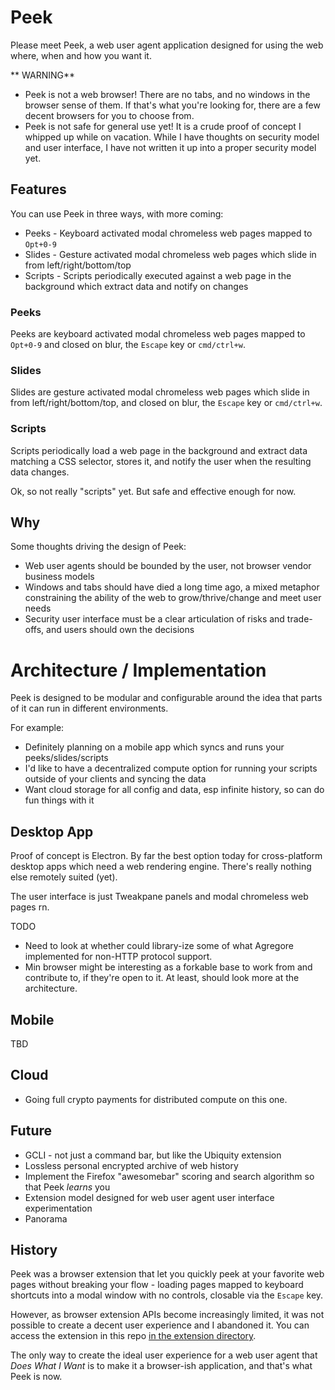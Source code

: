 # Peek

Please meet Peek, a web user agent application designed for using the web where, when and how you want it.

** WARNING**
* Peek is not a web browser! There are no tabs, and no windows in the browser sense of them. If that's what you're looking for, there are a few decent browsers for you to choose from.
* Peek is not safe for general use yet! It is a crude proof of concept I whipped up while on vacation. While I have thoughts on security model and user interface, I have not written it up into a proper security model yet.

## Features

You can use Peek in three ways, with more coming:

* Peeks - Keyboard activated modal chromeless web pages mapped to `Opt+0-9`
* Slides - Gesture activated modal chromeless web pages which slide in from left/right/bottom/top
* Scripts - Scripts periodically executed against a web page in the background which extract data and notify on changes

### Peeks

Peeks are keyboard activated modal chromeless web pages mapped to `Opt+0-9` and closed on blur, the `Escape` key or `cmd/ctrl+w`.

### Slides

Slides are gesture activated modal chromeless web pages which slide in from left/right/bottom/top, and closed on blur, the `Escape` key or `cmd/ctrl+w`.

### Scripts

Scripts periodically load a web page in the background and extract data matching a CSS selector, stores it, and notify the user when the resulting data changes.

Ok, so not really "scripts" yet. But safe and effective enough for now.

## Why

Some thoughts driving the design of Peek:

* Web user agents should be bounded by the user, not browser vendor business models
* Windows and tabs should have died a long time ago, a mixed metaphor constraining the ability of the web to grow/thrive/change and meet user needs
* Security user interface must be a clear articulation of risks and trade-offs, and users should own the decisions

# Architecture / Implementation

Peek is designed to be modular and configurable around the idea that parts of it can run in different environments.

For example:
* Definitely planning on a mobile app which syncs and runs your peeks/slides/scripts
* I'd like to have a decentralized compute option for running your scripts outside of your clients and syncing the data
* Want cloud storage for all config and data, esp infinite history, so can do fun things with it

## Desktop App

Proof of concept is Electron. By far the best option today for cross-platform desktop apps which need a web rendering engine. There's really nothing else remotely suited (yet).

The user interface is just Tweakpane panels and modal chromeless web pages rn.

TODO
* Need to look at whether could library-ize some of what Agregore implemented for non-HTTP protocol support.
* Min browser might be interesting as a forkable base to work from and contribute to, if they're open to it. At least, should look more at the architecture.

## Mobile

TBD

## Cloud

* Going full crypto payments for distributed compute on this one.

## Future

* GCLI - not just a command bar, but like the Ubiquity extension
* Lossless personal encrypted archive of web history
* Implement the Firefox "awesomebar" scoring and search algorithm so that Peek *learns* you
* Extension model designed for web user agent user interface experimentation
* Panorama

## History

Peek was a browser extension that let you quickly peek at your favorite web pages without breaking your flow - loading pages mapped to keyboard shortcuts into a modal window with no controls, closable via the `Escape` key.

However, as browser extension APIs become increasingly limited, it was not possible to create a decent user experience and I abandoned it. You can access the extension in this repo [in the extension directory](/autonome/peek/extension/).

The only way to create the ideal user experience for a web user agent that *Does What I Want* is to make it a browser-ish application, and that's what Peek is now.

